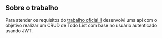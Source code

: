## Sobre o trabalho

Para atender os requisitos do [trabalho oficial II](https://roxo.dev.br/programacao-para-web-ii/) desenvolvi
uma api com o objetivo realizar um CRUD de Todo List com base no usuário autenticado usando JWT.
